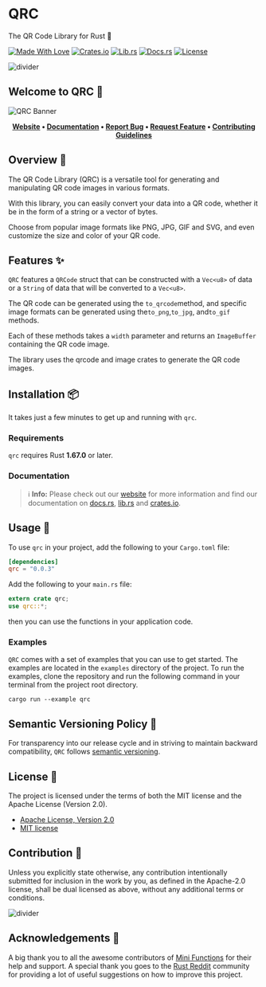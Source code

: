 # QRC

The QR Code Library for Rust 🦀

[![Made With Love][made-with-rust]][6]
[![Crates.io][crates-badge]][8]
[![Lib.rs][libs-badge]][10]
[![Docs.rs][docs-badge]][9]
[![License][license-badge]][2]

![divider][divider]

## Welcome to QRC 👋

![QRC Banner][banner]

<!-- markdownlint-disable MD033 -->
<center>

**[Website][0]
• [Documentation][9]
• [Report Bug][3]
• [Request Feature][3]
• [Contributing Guidelines][4]**

</center>

<!-- markdownlint-enable MD033 -->

## Overview 📖

The QR Code Library (QRC) is a versatile tool for generating and
manipulating QR code images in various formats.

With this library, you can easily convert your data into a QR code,
whether it be in the form of a string or a vector of bytes.

Choose from popular image formats like PNG, JPG, GIF and SVG, and even
customize the size and color of your QR code.

## Features ✨

`QRC` features a `QRCode` struct that can be constructed with a
`Vec<u8>` of data or a `String` of data that will be converted to
a `Vec<u8>`.

The QR code can be generated using the `to_qrcode`method, and specific
image formats can be generated using the`to_png`,`to_jpg`, and`to_gif`
methods.

Each of these methods takes a `width` parameter and returns an
`ImageBuffer` containing the QR code image.

The library uses the qrcode and image crates to generate the QR code
images.

## Installation 📦

It takes just a few minutes to get up and running with `qrc`.

### Requirements

`qrc` requires Rust **1.67.0** or later.

### Documentation

> ℹ️ **Info:** Please check out our [website][0] for more information
and find our documentation on [docs.rs][9], [lib.rs][10] and
[crates.io][8].

## Usage 📖

To use `qrc` in your project, add the following to your
`Cargo.toml` file:

```toml
[dependencies]
qrc = "0.0.3"
```

Add the following to your `main.rs` file:

```rust
extern crate qrc;
use qrc::*;
```

then you can use the functions in your application code.

### Examples

`QRC` comes with a set of examples that you can use to get started. The
examples are located in the `examples` directory of the project. To run
the examples, clone the repository and run the following command in your
terminal from the project root directory.

```shell
cargo run --example qrc
```

## Semantic Versioning Policy 🚥

For transparency into our release cycle and in striving to maintain
backward compatibility, `QRC` follows [semantic versioning][7].

## License 📝

The project is licensed under the terms of both the MIT license and the
Apache License (Version 2.0).

- [Apache License, Version 2.0][1]
- [MIT license][2]

## Contribution 🤝

Unless you explicitly state otherwise, any contribution intentionally
submitted for inclusion in the work by you, as defined in the Apache-2.0
license, shall be dual licensed as above, without any additional terms
or conditions.

![divider][divider]

## Acknowledgements 💙

A big thank you to all the awesome contributors of [Mini Functions][6]
for their help and support. A special thank you goes to the
[Rust Reddit](https://www.reddit.com/r/rust/) community for providing a
lot of useful suggestions on how to improve this project.

[0]: https://minifunctions.com
[1]: http://www.apache.org/licenses/LICENSE-2.0
[2]: http://opensource.org/licenses/MIT
[3]: https://github.com/sebastienrousseau/mini-functions/issues
[4]: https://raw.githubusercontent.com/sebastienrousseau/mini-functions/main/.github/CONTRIBUTING.md
[6]: https://github.com/sebastienrousseau/mini-functions/graphs/contributors
[7]: http://semver.org/
[8]: https://crates.io/crates/qrc
[9]: https://docs.rs/qrc
[10]: https://lib.rs/crates/qrc

[banner]: https://raw.githubusercontent.com/sebastienrousseau/vault/main/assets/mini-functions/banners/banner-qrc-1597x377.svg "QRC Banner"
[crates-badge]: https://img.shields.io/crates/v/qrc.svg?style=for-the-badge 'Crates.io'
[divider]: https://raw.githubusercontent.com/sebastienrousseau/vault/main/assets/elements/divider.svg "divider"
[docs-badge]: https://img.shields.io/docsrs/qrc.svg?style=for-the-badge 'Docs.rs'
[libs-badge]: https://img.shields.io/badge/lib.rs-v0.0.2-orange.svg?style=for-the-badge 'Lib.rs'
[license-badge]: https://img.shields.io/crates/l/qrc.svg?style=for-the-badge 'License'
[made-with-rust]: https://img.shields.io/badge/rust-f04041?style=for-the-badge&labelColor=c0282d&logo=rust 'Made With Rust'

